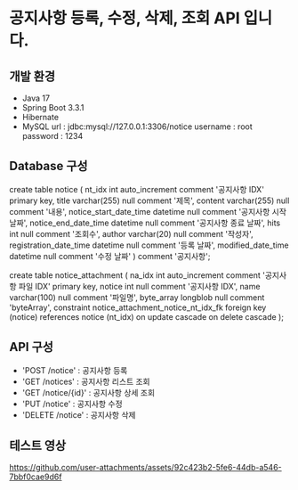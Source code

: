 # 공지사항 등록, 수정, 삭제, 조회 API 입니다.

## 개발 환경
- Java 17
- Spring Boot 3.3.1
- Hibernate
- MySQL 
url : jdbc:mysql://127.0.0.1:3306/notice
username : root
password : 1234


## Database 구성
create table notice
(
    nt_idx                 int auto_increment comment '공지사항 IDX' primary key,
    title                  varchar(255) null comment '제목',
    content                varchar(255) null comment '내용',
    notice_start_date_time datetime     null comment '공지사항 시작 날짜',
    notice_end_date_time   datetime     null comment '공지사항 종료 날짜',
    hits                   int          null comment '조회수',
    author                 varchar(20)  null comment '작성자',
    registration_date_time datetime     null comment '등록 날짜',
    modified_date_time     datetime     null comment '수정 날짜'
)   comment '공지사항';

create table notice_attachment
(
    na_idx     int auto_increment comment '공지사항 파일 IDX'
        primary key,
    notice     int          null comment '공지사항 IDX',
    name       varchar(100) null comment '파일명',
    byte_array longblob     null comment 'byteArray',
    constraint notice_attachment_notice_nt_idx_fk
        foreign key (notice) references notice (nt_idx)
            on update cascade on delete cascade
);


## API 구성
- 'POST /notice'     : 공지사항 등록
- 'GET /notices'     : 공지사항 리스트 조회
- 'GET /notice/{id}' : 공지사항 상세 조회
- 'PUT /notice'      : 공지사항 수정
- 'DELETE /notice'   : 공지사항 삭제


## 테스트 영상
https://github.com/user-attachments/assets/92c423b2-5fe6-44db-a546-7bbf0cae9d6f
